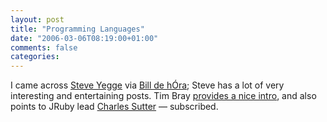 ```yaml
---
layout: post
title: "Programming Languages"
date: "2006-03-06T08:19:00+01:00"
comments: false
categories: 
---
```


<p>I came across <a href="http://opal.cabochon.com/~stevey/">Steve Yegge</a> via <a href="http://www.dehora.net/journal/2006/03/marketing_programming_languages_1.html">Bill de h&#211;ra</a>; Steve has a lot of very interesting and entertaining posts. Tim Bray <a href="http://www.tbray.org/ongoing/When/200x/2006/03/05/Languages-Today">provides a nice intro</a>, and also points to JRuby lead <a href="http://headius.blogspot.com/">Charles Sutter</a> &#8212; subscribed.</p>


